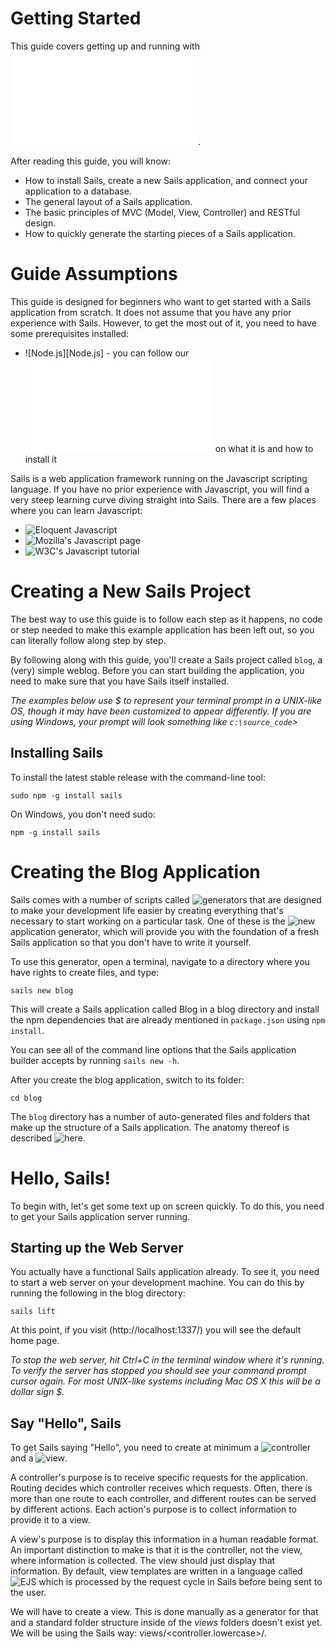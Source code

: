 # Getting Started


This guide covers getting up and running with ![Sails][WhatIsSails].

After reading this guide, you will know:

* How to install Sails, create a new Sails application, and connect your application to a database.
* The general layout of a Sails application.
* The basic principles of MVC (Model, View, Controller) and RESTful design.
* How to quickly generate the starting pieces of a Sails application.


# Guide Assumptions

This guide is designed for beginners who want to get started with a Sails application from scratch. It does not assume that you have any prior experience with Sails. However, to get the most out of it, you need to have some prerequisites installed:

* ![Node.js][Node.js] - you can follow our ![guide][Node.js_guide] on what it is and how to install it

Sails is a web application framework running on the Javascript scripting language. If you have no prior experience with Javascript, you will find a very steep learning curve diving straight into Sails. There are a few places where you can learn Javascript:

* ![Eloquent Javascript][EloquentJavascript]
* ![Mozilla's Javascript page][MozillaJavascript]
* ![W3C's Javascript tutorial][W3C_Javascript]

# Creating a New Sails Project

The best way to use this guide is to follow each step as it happens, no code or step needed to make this example application has been left out, so you can literally follow along step by step.

By following along with this guide, you'll create a Sails project called `blog`, a (very) simple weblog. Before you can start building the application, you need to make sure that you have Sails itself installed.

*The examples below use $ to represent your terminal prompt in a UNIX-like OS, though it may have been customized to appear differently. If you are using Windows, your prompt will look something like `c:\source_code`>*


## Installing Sails
To install the latest stable release with the command-line tool:

	sudo npm -g install sails

On Windows, you don't need sudo:

	npm -g install sails

# Creating the Blog Application

Sails comes with a number of scripts called ![generators][SailsJs_Generators] that are designed to make your development life easier by creating everything that's necessary to start working on a particular task. One of these is the ![`new`][SailsJS_Generator_New] application generator, which will provide you with the foundation of a fresh Sails application so that you don't have to write it yourself.

To use this generator, open a terminal, navigate to a directory where you have rights to create files, and type:

	sails new blog

This will create a Sails application called Blog in a blog directory and install the npm dependencies that are already mentioned in `package.json` using `npm install`.

You can see all of the command line options that the Sails application builder accepts by running `sails new -h`.

After you create the blog application, switch to its folder:

	cd blog

The `blog` directory has a number of auto-generated files and folders that make up the structure of a Sails application. The anatomy thereof is described ![here][SailsJs_Anatomy].

# Hello, Sails!

To begin with, let's get some text up on screen quickly. To do this, you need to get your Sails application server running.

## Starting up the Web Server

You actually have a functional Sails application already. To see it, you need to start a web server on your development machine. You can do this by running the following in the blog directory:

	sails lift

At this point, if you visit (http://localhost:1337/) you will see the default home page.

*To stop the web server, hit Ctrl+C in the terminal window where it's running. To verify the server has stopped you should see your command prompt cursor again. For most UNIX-like systems including Mac OS X this will be a dollar sign $.*

## Say "Hello", Sails

To get Sails saying "Hello", you need to create at minimum a ![controller][Controller_Concept] and a ![view][View_Concept].

A controller's purpose is to receive specific requests for the application. Routing decides which controller receives which requests. Often, there is more than one route to each controller, and different routes can be served by different actions. Each action's purpose is to collect information to provide it to a view.

A view's purpose is to display this information in a human readable format. An important distinction to make is that it is the controller, not the view, where information is collected. The view should just display that information. By default, view templates are written in a language called ![EJS][EJS] which is processed by the request cycle in Sails before being sent to the user.

We will have to create a view. This is done manually as a generator for that and a standard folder structure inside of the *views* folders doesn't exist yet. We will be using the Sails way: views/<controller.lowercase>/<action>.<template fileending>

	mkdir views/welcome/
	touch views/welcome/index.ejs

Open the `app/views/welcome/index.ejs` file in your text editor. Delete all of the existing code in the file, and replace it with the following single line of code:

```html
<h1>Hello, Sails!</h1>
```

Next we have to create a new controller, to use the view. We will need to run the "controller" generator and tell it you want a controller called "welcome" with an action called "index", just like this:

	sails generate controller welcome index
		info: Created a new controller ("welcome") at api/controllers/WelcomeController.js!

The controller will look like so:
`api/controllers/WelcomeController.js`:
```javascript
/**
 * WelcomeController
 *
 * @description :: Server-side logic for managing welcomes
 * @help        :: See http://links.sailsjs.org/docs/controllers
 */

module.exports = {
  /**
   * `WelcomeController.index()`
   */
  index: function (req, res) {
    return res.json({
      todo: 'index() is not implemented yet!'
    });
  }
};
```

As such it won't do much and simply return JSON with a todo. We want to change that. It should render a view and sendthat back to the client. To do so we will replace the `index` function body with a call to [res.view](http://sailsjs.org/#/documentation/reference/res/res.view.html).

```javascript
return res.view("welcome/index");
```

## Setting the Application Home Page

Now that we have made the controller and view, we need to tell Sails when we want "Hello, Sails!" to show up. In our case, we want it to show up when we navigate to the root URL of our site, http://localhost:1337.

Next, you have to tell Sails where your actual home page is located.

Open the file config/routes.js in your editor.
```javascript
module.exports.routes = {

  /***************************************************************************
  *                                                                          *
  * Make the view located at `views/homepage.ejs` (or `views/homepage.jade`, *
  * etc. depending on your default view engine) your home page.              *
  *                                                                          *
  * (Alternatively, remove this and add an `index.html` file in your         *
  * `assets` directory)                                                      *
  *                                                                          *
  ***************************************************************************/

  '/': {
    view: 'homepage'
  }
  //...
```

This is your application's routing file which holds entries in a javscript object where the key is the URL path and the value is another object.

Replace `'/': { view: 'homepage'}` with `'/': 'WelcomeController.index'`. That tells Sails to map requests to the root of the application to the welcome controller's index action.

Launch the web server again if you stopped it to generate the controller (rails server) and navigate to http://localhost:1337 in your browser. You'll see the "Hello, Sails!" message you put into app/views/welcome/index.ejs, indicating that this new route is indeed going to WelcomeController's index action and is rendering the view correctly.

*We could've also done without a controller and simply used `'/': { view: 'welcome/index' }`. Feel free to do so for testing. We will continue using our controllers in the coming chapters*

*For more information about routing, refer to ![Sails Routing][Sails_Routing]*

# Getting Up and Running

Sails uses ![REST][REST] for structuring its resources. That means we will be using *CRUD* (Create, Read, Update, Delete) methods when dealing with resources.

Luckily Sails uses ![Blueprints][Blueprints] that help us avoid writing a lot of boilerplate code to define CRUD actions on our resources. All we need is a model and controller for our resource.

In this section we will add the ability to create new articles in our application and be able to view them. This is the "C" and the "R" from CRUD: creation and reading.

## Laying down the ground work

Let's create our resource with a generator

	sails generate api Article
		info: Created a new api!

That will generate a controller @ `api/controllers/ArticleController.js` and a model @ `api/model/Article.js`.

Before we continue we will need to configure our application to use a local disk database provided by `sails-disk`. A simple modification of `config/models.js` will do. Uncomment `connection: 'localDiskDb',` and `migrate: 'alter'` to make the file look similar to this:

```javascript
module.exports.models = {

  /***************************************************************************
  *                                                                          *
  * Your app's default connection. i.e. the name of one of your app's        *
  * connections (see `config/connections.js`)                                *
  *                                                                          *
  ***************************************************************************/
  connection: 'localDiskDb',

  /***************************************************************************
  *                                                                          *
  * How and whether Sails will attempt to automatically rebuild the          *
  * tables/collections/etc. in your schema.                                  *
  *                                                                          *
  * See http://sailsjs.org/#/documentation/concepts/ORM/model-settings.html  *
  *                                                                          *
  ***************************************************************************/
  migrate: 'alter'

};
```



[nodejs.org]: http://nodejs.org "Node.js homepage"
[Node.js_guide]: ./WhatIsNodeJs.md "What is Node.js?"
[WhatIsSails]: ./WhatIsSails.md "What is Sails?"
[EloquentJavascript]: http://eloquentjavascript.net/ "Eloquent Javascript"
[MozillaJavascript]: https://developer.mozilla.org/en-US/docs/Web/JavaScript "Mozilla's Javascript page"
[W3C_Javascript]: http://www.w3schools.com/js/default.asp "World Wide Web Consortium's Javascript tutorial"
[SailsJs_Anatomy]: http://sailsjs.org/#/documentation/anatomy/myApp "Anatomy of a SailJs app"
[SailsJs_Generators]: http://sailsjs.org/#/documentation/reference/cli/sailsgenerate.html "SailsJs generators"
[SailsJS_Generator_New]: http://sailsjs.org/#/documentation/reference/cli/sailsnew.html "'sails new' generator"
[EJS]: http://embeddedjs.com "Embedded Javascript"
[Controller_Concept]: http://sailsjs.org/#/documentation/concepts/Controllers/
[View_Concept]: http://sailsjs.org/#/documentation/concepts/Views
[Sails_Routing]: http://sailsjs.org/#/documentation/concepts/Routes
[REST]: https://en.wikipedia.org/wiki/Representational_state_transfer "Representation state transfer"
[Blueprints]: http://sailsjs.org/#/documentation/reference/blueprint-api

<docmeta name="uniqueID" value="GettingStarted99009">
<docmeta name="displayName" value="Getting Started">
